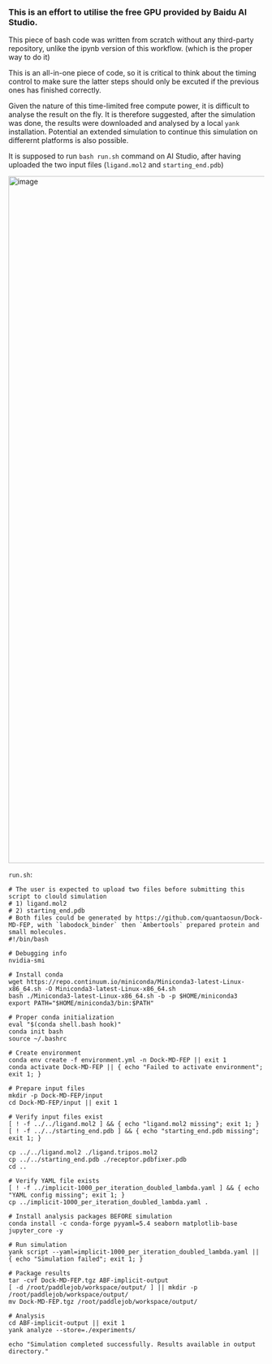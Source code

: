 ### This is an effort to utilise the free GPU provided by Baidu AI Studio.

This piece of bash code was written from scratch without any third-party repository, unlike the ipynb version of this workflow. (which is the proper way to do it)

This is an all-in-one piece of code, so it is critical to think about the timing control to make sure the latter steps should only be excuted if the previous ones has finished correctly.

Given the nature of this time-limited free compute power, it is difficult to analyse the result on the fly. It is therefore suggested, after the simulation was done, the results were downloaded 
and analysed by a local `yank` installation. Potential an extended simulation to continue this simulation on differernt platforms is also possible.

It is supposed to run `bash run.sh` command on AI Studio, after having uploaded the two input files (`ligand.mol2` and `starting_end.pdb`)

<img width="1353" alt="image" src="https://github.com/user-attachments/assets/44e85a9d-f16f-44c6-8b35-da5c26c06b03" />

`run.sh`: 

```
# The user is expected to upload two files before submitting this script to clould simulation
# 1) ligand.mol2
# 2) starting_end.pdb
# Both files could be generated by https://github.com/quantaosun/Dock-MD-FEP, with `labodock_binder` then `Ambertools` prepared protein and small molecules.
#!/bin/bash

# Debugging info
nvidia-smi

# Install conda
wget https://repo.continuum.io/miniconda/Miniconda3-latest-Linux-x86_64.sh -O Miniconda3-latest-Linux-x86_64.sh
bash ./Miniconda3-latest-Linux-x86_64.sh -b -p $HOME/miniconda3
export PATH="$HOME/miniconda3/bin:$PATH"

# Proper conda initialization
eval "$(conda shell.bash hook)"
conda init bash
source ~/.bashrc

# Create environment
conda env create -f environment.yml -n Dock-MD-FEP || exit 1
conda activate Dock-MD-FEP || { echo "Failed to activate environment"; exit 1; }

# Prepare input files
mkdir -p Dock-MD-FEP/input
cd Dock-MD-FEP/input || exit 1

# Verify input files exist
[ ! -f ../../ligand.mol2 ] && { echo "ligand.mol2 missing"; exit 1; }
[ ! -f ../../starting_end.pdb ] && { echo "starting_end.pdb missing"; exit 1; }

cp ../../ligand.mol2 ./ligand.tripos.mol2
cp ../../starting_end.pdb ./receptor.pdbfixer.pdb
cd ..

# Verify YAML file exists
[ ! -f ../implicit-1000_per_iteration_doubled_lambda.yaml ] && { echo "YAML config missing"; exit 1; }
cp ../implicit-1000_per_iteration_doubled_lambda.yaml .

# Install analysis packages BEFORE simulation
conda install -c conda-forge pyyaml=5.4 seaborn matplotlib-base jupyter_core -y

# Run simulation
yank script --yaml=implicit-1000_per_iteration_doubled_lambda.yaml || { echo "Simulation failed"; exit 1; }

# Package results
tar -cvf Dock-MD-FEP.tgz ABF-implicit-output
[ -d /root/paddlejob/workspace/output/ ] || mkdir -p /root/paddlejob/workspace/output/
mv Dock-MD-FEP.tgz /root/paddlejob/workspace/output/

# Analysis
cd ABF-implicit-output || exit 1
yank analyze --store=./experiments/

echo "Simulation completed successfully. Results available in output directory."
```

